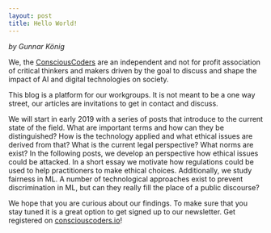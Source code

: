 ```yaml
---
layout: post
title: Hello World!
---
```

*by Gunnar König*

We, the [ConsciousCoders](http://consciouscoders.io/) are an independent and not for profit association of critical thinkers and makers driven by the goal to discuss and shape the impact of AI and digital technologies on society.

This blog is a platform for our workgroups. It is not meant to be a one way street, our articles are invitations to get in contact and discuss.

We will start in early 2019 with a series of posts that introduce to the current state of the field. What are important terms and how can they be distinguished? How is the technology applied and what ethical issues are derived from that? What is the current legal perspective? What norms are exist? In the following posts, we develop an perspective how ethical issues could be attacked. In a short essay we motivate how regulations could be used to help practitioners to make ethical choices. Additionally, we study fairness in ML. A number of technological approaches exist to prevent discrimination in ML, but can they really fill the place of a public discourse?

We hope that you are curious about our findings. To make sure that you stay tuned it is a great option to get signed up to our newsletter. Get registered on [consciouscoders.io](http://consciouscoders.io/)!
